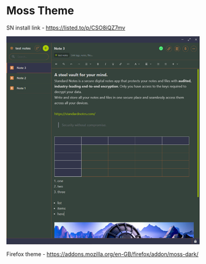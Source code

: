 # Moss Theme

SN install link - https://listed.to/p/CSO8iQZ7mv

![themescreenshot.png](/images/themescreenshot.PNG)

Firefox theme - https://addons.mozilla.org/en-GB/firefox/addon/moss-dark/